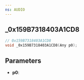 ```yaml
---
ns: AUDIO
---
```

## _0x159B7318403A1CD8

```c
// 0x159B7318403A1CD8
void _0x159B7318403A1CD8(Any p0);
```


## Parameters
* **p0**: 

